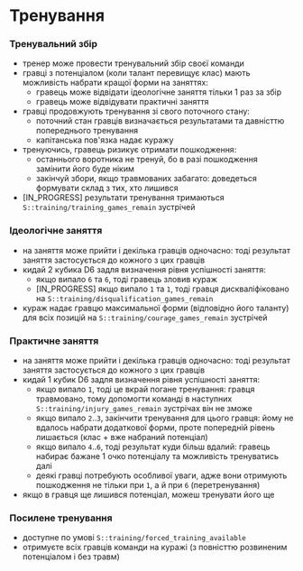 
# Тренування


### Тренувальний збір
* тренер може провести тренувальний збір своєї команди
* гравці з потенціалом (коли талант перевищує клас) мають можливість набрати кращої форми на заняттях:
  * гравець може відвідати ідеологічне заняття тільки 1 раз за збір
  * гравець може відвідувати практичні заняття
* гравці продовжують тренування зі свого поточного стану:
  * поточний стан гравців визначається результатами та давністтю попереднього тренування
  * капітанська пов'язка надає куражу
* тренуючись, гравець ризикує отримати пошкодження:
  * останнього воротника не тренуй, бо в разі пошкодження замінити його буде ніким
  * закінчуй збори, якщо травмованих забагато: доведеться формувати склад з тих, хто лишився
* [IN_PROGRESS] результати тренування тримаються `S::training/training_games_remain` зустрічей


### Ідеологічне заняття
* на заняття може прийти і декілька гравців одночасно: тоді результат заняття застосується до кожного з цих гравців
* кидай 2 кубика D6 задля визначення рівня успішності заняття:
    * якщо випало `6` та `6`, тоді гравець зловив кураж
    * [IN_PROGRESS] якщо випало `1` та `1`, тоді гравця дискваліфіковано на `S::training/disqualification_games_remain`
* кураж надає гравцю максимальної форми (відповідно його таланту) для всіх позицій на `S::training/courage_games_remain` зустрічей


### Практичне заняття
* на заняття може прийти і декілька гравців одночасно: тоді результат заняття застосується до кожного з цих гравців
* кидай 1 кубик D6 задля визначення рівня успішності заняття:
	* якщо випало `1`, тоді це вкрай погане тренування: гравця травмовано, тому допомогти команді в наступних `S::training/injury_games_remain` зустрічах він не зможе
	* якщо випало `2`..`3`, закінчити тренування для цього гравця: йому не вдалось набрати додаткової форми, проте попередній рівень лишається (клас + вже набраний потенціал)
	* якщо випало `4`..`6`, тоді результат куди більш вдалий: гравець набирає бажане 1 очко потенціалу та можливість тренуватись далі
	* деякі гравці потребують особливої уваги, адже вони отримують пошкодження не тільки при `1`, а й при `6` (перетренування)
* якщо в гравця ще лишився потенціал, можеш тренувати його ще


### Посилене тренування
* доступне по умові `S::training/forced_training_available`
* отримуєте всіх гравців команди на куражі (з повністтю розвиненим потенціалом і без травм)

